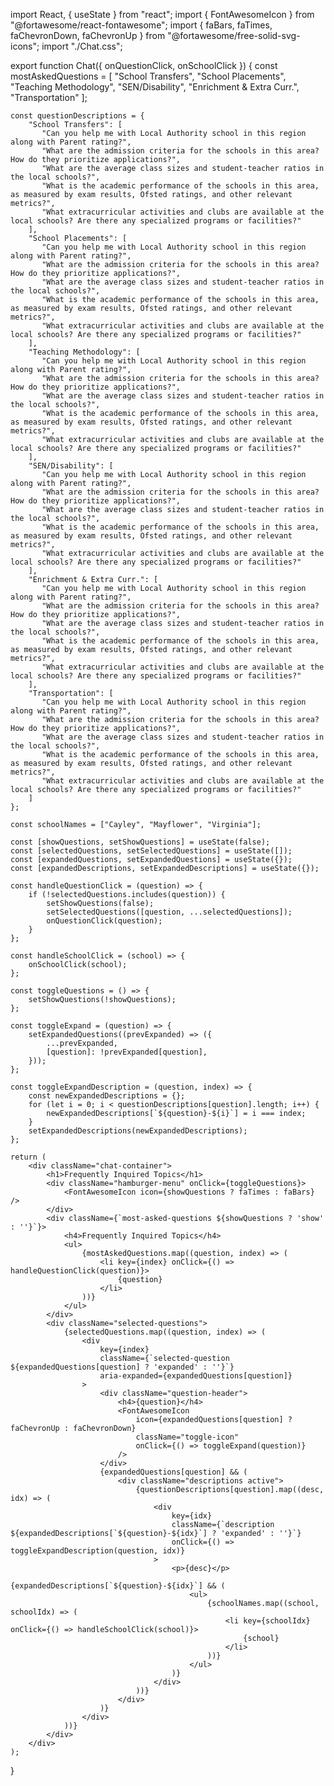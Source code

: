 import React, { useState } from "react";
import { FontAwesomeIcon } from "@fortawesome/react-fontawesome";
import { faBars, faTimes, faChevronDown, faChevronUp } from "@fortawesome/free-solid-svg-icons";
import "./Chat.css";

export function Chat({ onQuestionClick, onSchoolClick }) {
    const mostAskedQuestions = [
        "School Transfers",
        "School Placements",
        "Teaching Methodology",
        "SEN/Disability",
        "Enrichment & Extra Curr.",
        "Transportation"
    ];

    const questionDescriptions = {
        "School Transfers": [
           "Can you help me with Local Authority school in this region along with Parent rating?",
           "What are the admission criteria for the schools in this area? How do they prioritize applications?",
           "What are the average class sizes and student-teacher ratios in the local schools?",
           "What is the academic performance of the schools in this area, as measured by exam results, Ofsted ratings, and other relevant metrics?",
           "What extracurricular activities and clubs are available at the local schools? Are there any specialized programs or facilities?"
        ],
        "School Placements": [
           "Can you help me with Local Authority school in this region along with Parent rating?",
           "What are the admission criteria for the schools in this area? How do they prioritize applications?",
           "What are the average class sizes and student-teacher ratios in the local schools?",
           "What is the academic performance of the schools in this area, as measured by exam results, Ofsted ratings, and other relevant metrics?",
           "What extracurricular activities and clubs are available at the local schools? Are there any specialized programs or facilities?"
        ],
        "Teaching Methodology": [
           "Can you help me with Local Authority school in this region along with Parent rating?",
           "What are the admission criteria for the schools in this area? How do they prioritize applications?",
           "What are the average class sizes and student-teacher ratios in the local schools?",
           "What is the academic performance of the schools in this area, as measured by exam results, Ofsted ratings, and other relevant metrics?",
           "What extracurricular activities and clubs are available at the local schools? Are there any specialized programs or facilities?"
        ],
        "SEN/Disability": [
           "Can you help me with Local Authority school in this region along with Parent rating?",
           "What are the admission criteria for the schools in this area? How do they prioritize applications?",
           "What are the average class sizes and student-teacher ratios in the local schools?",
           "What is the academic performance of the schools in this area, as measured by exam results, Ofsted ratings, and other relevant metrics?",
           "What extracurricular activities and clubs are available at the local schools? Are there any specialized programs or facilities?"
        ],
        "Enrichment & Extra Curr.": [
           "Can you help me with Local Authority school in this region along with Parent rating?",
           "What are the admission criteria for the schools in this area? How do they prioritize applications?",
           "What are the average class sizes and student-teacher ratios in the local schools?",
           "What is the academic performance of the schools in this area, as measured by exam results, Ofsted ratings, and other relevant metrics?",
           "What extracurricular activities and clubs are available at the local schools? Are there any specialized programs or facilities?"
        ],
        "Transportation": [
           "Can you help me with Local Authority school in this region along with Parent rating?",
           "What are the admission criteria for the schools in this area? How do they prioritize applications?",
           "What are the average class sizes and student-teacher ratios in the local schools?",
           "What is the academic performance of the schools in this area, as measured by exam results, Ofsted ratings, and other relevant metrics?",
           "What extracurricular activities and clubs are available at the local schools? Are there any specialized programs or facilities?"
        ]
    };

    const schoolNames = ["Cayley", "Mayflower", "Virginia"];

    const [showQuestions, setShowQuestions] = useState(false);
    const [selectedQuestions, setSelectedQuestions] = useState([]);
    const [expandedQuestions, setExpandedQuestions] = useState({});
    const [expandedDescriptions, setExpandedDescriptions] = useState({});

    const handleQuestionClick = (question) => {
        if (!selectedQuestions.includes(question)) {
            setShowQuestions(false);
            setSelectedQuestions([question, ...selectedQuestions]);
            onQuestionClick(question);
        }
    };

    const handleSchoolClick = (school) => {
        onSchoolClick(school);
    };

    const toggleQuestions = () => {
        setShowQuestions(!showQuestions);
    };

    const toggleExpand = (question) => {
        setExpandedQuestions((prevExpanded) => ({
            ...prevExpanded,
            [question]: !prevExpanded[question],
        }));
    };

    const toggleExpandDescription = (question, index) => {
        const newExpandedDescriptions = {};
        for (let i = 0; i < questionDescriptions[question].length; i++) {
            newExpandedDescriptions[`${question}-${i}`] = i === index;
        }
        setExpandedDescriptions(newExpandedDescriptions);
    };

    return (
        <div className="chat-container">
            <h1>Frequently Inquired Topics</h1>
            <div className="hamburger-menu" onClick={toggleQuestions}>
                <FontAwesomeIcon icon={showQuestions ? faTimes : faBars} />
            </div>
            <div className={`most-asked-questions ${showQuestions ? 'show' : ''}`}>
                <h4>Frequently Inquired Topics</h4>
                <ul>
                    {mostAskedQuestions.map((question, index) => (
                        <li key={index} onClick={() => handleQuestionClick(question)}>
                            {question}
                        </li>
                    ))}
                </ul>
            </div>
            <div className="selected-questions">
                {selectedQuestions.map((question, index) => (
                    <div
                        key={index}
                        className={`selected-question ${expandedQuestions[question] ? 'expanded' : ''}`}
                        aria-expanded={expandedQuestions[question]}
                    >
                        <div className="question-header">
                            <h4>{question}</h4>
                            <FontAwesomeIcon
                                icon={expandedQuestions[question] ? faChevronUp : faChevronDown}
                                className="toggle-icon"
                                onClick={() => toggleExpand(question)}
                            />
                        </div>
                        {expandedQuestions[question] && (
                            <div className="descriptions active">
                                {questionDescriptions[question].map((desc, idx) => (
                                    <div
                                        key={idx}
                                        className={`description ${expandedDescriptions[`${question}-${idx}`] ? 'expanded' : ''}`}
                                        onClick={() => toggleExpandDescription(question, idx)}
                                    >
                                        <p>{desc}</p>
                                        {expandedDescriptions[`${question}-${idx}`] && (
                                            <ul>
                                                {schoolNames.map((school, schoolIdx) => (
                                                    <li key={schoolIdx} onClick={() => handleSchoolClick(school)}>
                                                        {school}
                                                    </li>
                                                ))}
                                            </ul>
                                        )}
                                    </div>
                                ))}
                            </div>
                        )}
                    </div>
                ))}
            </div>
        </div>
    );
}
